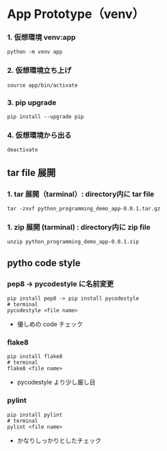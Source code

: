 # App Prototype（venv）
### 1. 仮想環境 venv:app
    python -m venv app
### 2. 仮想環境立ち上げ
    source app/bin/activate
### 3. pip upgrade
    pip install --upgrade pip
### 4. 仮想環境から出る
    deactivate
## tar file 展開
### 1. tar 展開（tarminal）: directory内に tar file　
    tar -zxvf python_programming_demo_app-0.0.1.tar.gz
### 1. zip 展開 (tarminal) : directory内に zip file
    unzip python_programming_demo_app-0.0.1.zip
## pytho code style
### pep8 -> pycodestyle に名前変更
    pip install pep8 -> pip install pycodestyle
    # terminal
    pycodestyle <file name>
- 優しめの code チェック
### flake8
    pip install flake8
    # terminal
    flake8 <file name>
- pycodestyle より少し厳し目
### pylint
    pip install pylint
    # terminal
    pylint <file name>
- かなりしっかりとしたチェック
